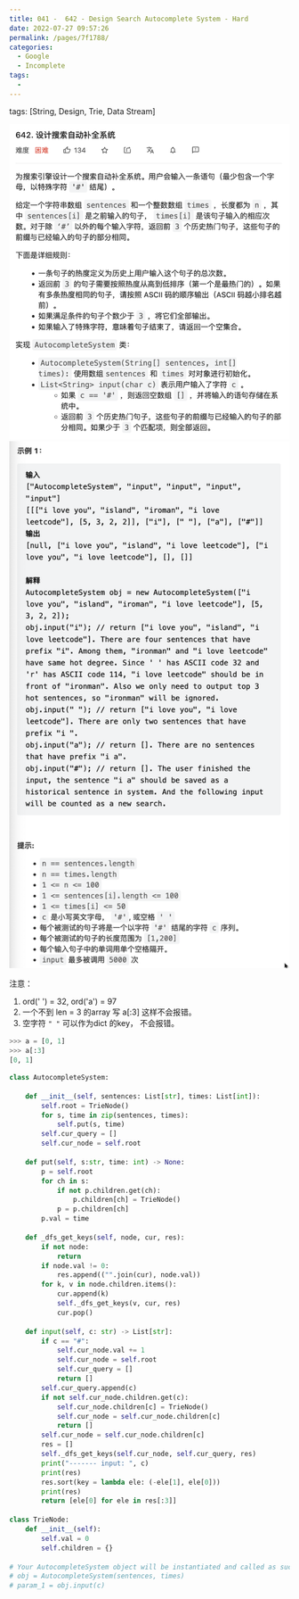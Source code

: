 ```yaml
---
title: 041 -  642 - Design Search Autocomplete System - Hard
date: 2022-07-27 09:57:26
permalink: /pages/7f1788/
categories:
  - Google
  - Incomplete
tags:
  - 
---
```

tags: [String, Design, Trie, Data Stream]

![](https://raw.githubusercontent.com/emmableu/image/master/202208121340199.png)
![](https://raw.githubusercontent.com/emmableu/image/master/202208121341845.png)

注意：

1. ord(' ') = 32, ord('a') = 97
2. 一个不到 len = 3 的array 写 a[:3] 这样不会报错。
3. 空字符 `" "` 可以作为dict 的key， 不会报错。

```python
>>> a = [0, 1]
>>> a[:3]
[0, 1]
```

```python
class AutocompleteSystem:

	def __init__(self, sentences: List[str], times: List[int]):
		self.root = TrieNode()
		for s, time in zip(sentences, times):
			self.put(s, time)
		self.cur_query = []
		self.cur_node = self.root

	def put(self, s:str, time: int) -> None:
		p = self.root
		for ch in s:
			if not p.children.get(ch):
				p.children[ch] = TrieNode()
			p = p.children[ch]
		p.val = time

	def _dfs_get_keys(self, node, cur, res):
		if not node:
			return
		if node.val != 0:
			res.append(("".join(cur), node.val))
		for k, v in node.children.items():
			cur.append(k)
			self._dfs_get_keys(v, cur, res)
			cur.pop()
	
	def input(self, c: str) -> List[str]:
		if c == "#":
			self.cur_node.val += 1
			self.cur_node = self.root
			self.cur_query = []
			return []
		self.cur_query.append(c)
		if not self.cur_node.children.get(c):
			self.cur_node.children[c] = TrieNode()
			self.cur_node = self.cur_node.children[c] 
			return []
		self.cur_node = self.cur_node.children[c] 
		res = []
		self._dfs_get_keys(self.cur_node, self.cur_query, res)
		print("------- input: ", c)
		print(res)
		res.sort(key = lambda ele: (-ele[1], ele[0]))
		print(res)
		return [ele[0] for ele in res[:3]]

class TrieNode:
	def __init__(self):
		self.val = 0
		self.children = {}

# Your AutocompleteSystem object will be instantiated and called as such:
# obj = AutocompleteSystem(sentences, times)
# param_1 = obj.input(c)
```